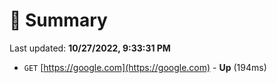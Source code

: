 # 📖 Summary
Last updated: **10/27/2022, 9:33:31 PM**

- `GET` [https://google.com](https://google.com) - **Up** (194ms)
